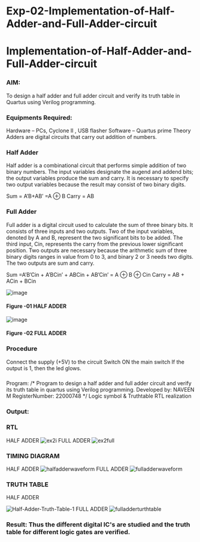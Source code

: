 # Exp-02-Implementation-of-Half-Adder-and-Full-Adder-circuit

# Implementation-of-Half-Adder-and-Full-Adder-circuit
### AIM:
To design a half adder and full adder circuit and verify its truth table in Quartus using Verilog programming.

### Equipments Required:
Hardware – PCs, Cyclone II , USB flasher
Software – Quartus prime
Theory
Adders are digital circuits that carry out addition of numbers.

### Half Adder
Half adder is a combinational circuit that performs simple addition of two binary numbers. The input variables designate the augend and addend bits; the output variables produce the sum and carry. It is necessary to specify two output variables because the result may consist of two binary digits.

Sum = A’B+AB’ =A ⊕ B Carry = AB

### Full Adder
Full adder is a digital circuit used to calculate the sum of three binary bits. It consists of three inputs and two outputs. Two of the input variables, denoted by A and B, represent the two significant bits to be added. The third input, Cin, represents the carry from the previous lower significant position. Two outputs are necessary because the arithmetic sum of three binary digits ranges in value from 0 to 3, and binary 2 or 3 needs two digits. The two outputs are sum and carry.

Sum =A’B’Cin + A’BCin’ + ABCin + AB’Cin’ = A ⊕ B ⊕ Cin Carry = AB + ACin + BCin

 ![image](https://user-images.githubusercontent.com/36288975/163552156-a13e5a56-c638-4110-97d9-8896907c8d25.png)

#### Figure -01 HALF ADDER 


![image](https://user-images.githubusercontent.com/36288975/163552057-b3547877-6d07-45b4-b7e0-bcfebfad9e1d.png)

#### Figure -02 FULL ADDER 

### Procedure

Connect the supply (+5V) to the circuit
Switch ON the main switch
If the output is 1, then the led glows.
### 
Program:
/*
Program to design a half adder and full adder circuit and verify its truth table in quartus using Verilog programming.
Developed by: NAVEEN M
RegisterNumber: 22000748
*/
Logic symbol & Truthtable
RTL realization

### Output:
### RTL
HALF ADDER
![ex2i](https://user-images.githubusercontent.com/117974950/210356925-d5685552-990f-4a58-b174-daee28a446b7.png)
FULL ADDER
![ex2full](https://user-images.githubusercontent.com/117974950/210357061-72bf13fb-a0cb-4bf7-b5c5-2be955aa96e6.png)

### TIMING DIAGRAM
HALF ADDER
![halfadderwaveform](https://user-images.githubusercontent.com/117974950/210536342-646f63a4-e454-4a4b-b250-b55dcf1c6fc7.png)
FULL ADDER
![fulladderwaveform](https://user-images.githubusercontent.com/117974950/210536387-39004b62-57ec-4028-a0a2-f3572417420c.png)


### TRUTH TABLE 
HALF ADDER

![Half-Adder-Truth-Table-1](https://user-images.githubusercontent.com/117974950/210536185-a3844eb9-248e-45a2-bb87-8e1a67280c0d.jpg)
FULL ADDER
![fulladderturthtable](https://user-images.githubusercontent.com/117974950/210536263-4a502462-8cf7-4101-b921-a885fe85e7e7.png)


### Result: Thus the different digital IC's are studied and the truth table for different logic gates are verified.
